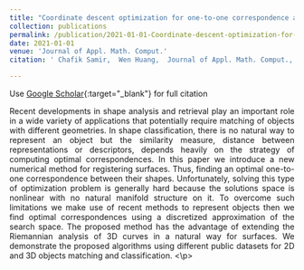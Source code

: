 ```yaml
---
title: "Coordinate descent optimization for one-to-one correspondence and supervised classification of 3D shapes"
collection: publications
permalink: /publication/2021-01-01-Coordinate-descent-optimization-for-one-to-one-correspondence-and-supervised-classification-of-3D-shapes
date: 2021-01-01
venue: 'Journal of Appl. Math. Comput.'
citation: ' Chafik Samir,  Wen Huang,  Journal of Appl. Math. Comput., 2021.'

---
```


Use [Google Scholar](https://scholar.google.com/scholar?q=Coordinate+descent+optimization+for+one+to+one+correspondence+and+supervised+classification+of+3D+shapes){:target="_blank"} for full citation

<p align="justify">
Recent developments in shape analysis and retrieval play an important role
 in a wide variety of applications that potentially require matching of 
objects with different geometries. In shape classification, there is no 
natural way to represent an object but the similarity measure, distance 
between representations or descriptors, depends heavily on the strategy 
of computing optimal correspondences. In this paper we introduce a new 
numerical method for registering surfaces. Thus, finding an optimal 
one-to-one correspondence between their shapes. Unfortunately, solving 
this type of optimization problem is generally hard because the solutions 
space is nonlinear with no natural manifold structure on it. To overcome 
such limitations we make use of recent methods to represent objects then 
we find optimal correspondences using a discretized approximation of the 
search space. The proposed method has the advantage of extending the 
Riemannian analysis of 3D curves in a natural way for surfaces. We 
demonstrate the proposed algorithms using different public datasets for 
2D and 3D objects matching and classification.
<\p>